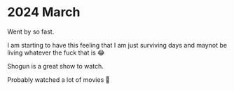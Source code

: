 # 2024 March

Went by so fast.&#x20;

I am starting to have this feeling that I am just surviving days and maynot be living whatever the fuck that is 😂

Shogun is a great show to watch.&#x20;

Probably watched a lot of movies 🍿
